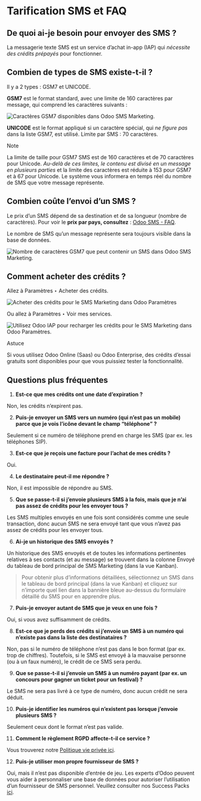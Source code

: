 # Tarification SMS et FAQ

## De quoi ai-je besoin pour envoyer des SMS ?

La messagerie texte SMS est un service d’achat in-app (IAP) qui _nécessite des
crédits prépayés_ pour fonctionner.

## Combien de types de SMS existe-t-il ?

Il y a 2 types : GSM7 et UNICODE.

**GSM7** est le format standard, avec une limite de 160 caractères par
message, qui comprend les caractères suivants :

![Caractères GSM7 disponibles dans Odoo SMS
Marketing.](../../../../_images/faq1.png)

**UNICODE** est le format appliqué si un caractère spécial, qui _ne figure
pas_ dans la liste GSM7, est utilisé. Limite par SMS : 70 caractères.

Note

La limite de taille pour GSM7 SMS est de 160 caractères et de 70 caractères
pour Unicode. _Au-delà de ces limites, le contenu est divisé en un message en
plusieurs parties_ et la limite des caractères est réduite à 153 pour GSM7 et
à 67 pour Unicode. Le système vous informera en temps réel du nombre de SMS
que votre message représente.

## Combien coûte l’envoi d’un SMS ?

Le prix d’un SMS dépend de sa destination et de sa longueur (nombre de
caractères). Pour voir le **prix par pays, consultez** : [Odoo SMS -
FAQ](https://iap-services.odoo.com/iap/sms/pricing#sms_faq_01).

Le nombre de SMS qu’un message représente sera toujours visible dans la base
de données.

![Nombre de caractères GSM7 que peut contenir un SMS dans Odoo SMS
Marketing.](../../../../_images/faq2.png)

## Comment acheter des crédits ?

Allez à Paramètres ‣ Acheter des crédits.

![Acheter des crédits pour le SMS Marketing dans Odoo
Paramètres](../../../../_images/faq3.png)

Ou allez à Paramètres ‣ Voir mes services.

![Utilisez Odoo IAP pour recharger les crédits pour le SMS Marketing dans Odoo
Paramètres.](../../../../_images/faq4.png)

Astuce

Si vous utilisez Odoo Online (Saas) ou Odoo Enterprise, des crédits d’essai
gratuits sont disponibles pour que vous puissiez tester la fonctionnalité.

## Questions plus fréquentes

  1. **Est-ce que mes crédits ont une date d’expiration ?**

Non, les crédits n’expirent pas.

  2. **Puis-je envoyer un SMS vers un numéro (qui n’est pas un mobile) parce que je vois l’icône devant le champ “téléphone” ?**

Seulement si ce numéro de téléphone prend en charge les SMS (par ex. les
téléphones SIP).

  3. **Est-ce que je reçois une facture pour l’achat de mes crédits ?**

Oui.

  4. **Le destinataire peut-il me répondre ?**

Non, il est impossible de répondre au SMS.

  5. **Que se passe-t-il si j’envoie plusieurs SMS à la fois, mais que je n’ai pas assez de crédits pour les envoyer tous ?**

Les SMS multiples envoyés en une fois sont considérés comme une seule
transaction, donc aucun SMS ne sera envoyé tant que vous n’avez pas assez de
crédits pour les envoyer tous.

  6. **Ai-je un historique des SMS envoyés ?**

Un historique des SMS envoyés et de toutes les informations pertinentes
relatives à ses contacts (et au message) se trouvent dans la colonne Envoyé du
tableau de bord principal de SMS Marketing (dans la vue Kanban).

> Pour obtenir plus d’informations détaillées, sélectionnez un SMS dans le
> tableau de bord principal (dans la vue Kanban) et cliquez sur n’importe quel
> lien dans la bannière bleue au-dessus du formulaire détaillé du SMS pour en
> apprendre plus.

  7. **Puis-je envoyer autant de SMS que je veux en une fois ?**

Oui, si vous avez suffisamment de crédits.

  8. **Est-ce que je perds des crédits si j’envoie un SMS à un numéro qui n’existe pas dans la liste des destinataires ?**

Non, pas si le numéro de téléphone n’est pas dans le bon format (par ex. trop
de chiffres). Toutefois, si le SMS est envoyé à la mauvaise personne (ou à un
faux numéro), le crédit de ce SMS sera perdu.

  9. **Que se passe-t-il si j’envoie un SMS à un numéro payant (par ex. un concours pour gagner un ticket pour un festival) ?**

Le SMS ne sera pas livré à ce type de numéro, donc aucun crédit ne sera
déduit.

  10. **Puis-je identifier les numéros qui n’existent pas lorsque j’envoie plusieurs SMS ?**

Seulement ceux dont le format n’est pas valide.

  11. **Comment le règlement RGPD affecte-t-il ce service ?**

Vous trouverez notre [Politique vie privée
ici](https://iap.odoo.com/privacy#sms).

  12. **Puis-je utiliser mon propre fournisseur de SMS ?**

Oui, mais il n’est pas disponible d’entrée de jeu. Les experts d’Odoo peuvent
vous aider à personnaliser une base de données pour autoriser l’utilisation
d’un fournisseur de SMS personnel. Veuillez consulter nos Success Packs
[ici](https://www.odoo.com/pricing-packs).

